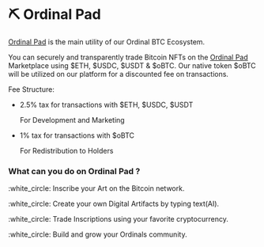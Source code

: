 # ⛏ Ordinal Pad

[Ordinal Pad](https://ordinalbtc.app/) is the main utility of our Ordinal BTC Ecosystem.

You can securely and transparently trade Bitcoin NFTs on the [Ordinal Pad](https://ordinalbtc.app/) Marketplace using $ETH, $USDC, $USDT & $oBTC. Our native token $oBTC will be utilized on our platform for a discounted fee on transactions.

Fee Structure:&#x20;

*   2.5% tax for transactions with $ETH, $USDC, $USDT&#x20;

    For Development and Marketing&#x20;
*   1% tax for transactions with $oBTC&#x20;

    For Redistribution to Holders

### What can you do on Ordinal Pad ?

:white\_circle: Inscribe your Art on the Bitcoin network.

:white\_circle: Create your own Digital Artifacts by typing text(AI).

:white\_circle: Trade Inscriptions using your favorite cryptocurrency.

:white\_circle: Build and grow your Ordinals community.

